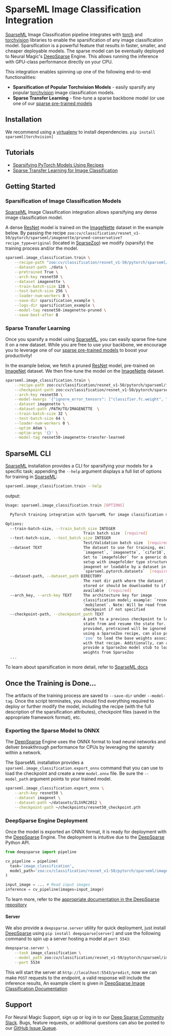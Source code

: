 # SparseML Image Classification Integration


[SparseML] Image Classification pipeline integrates with [torch] and [torchvision] libraries to enable the sparsification of any image classification model.
Sparsification is a powerful feature that results in faster, smaller, and cheaper deployable models. 
The sparse model can be eventually deployed to Neural Magic's [DeepSparse] Engine. 
This allows running the inference with GPU-class performance directly on your CPU.

This integration enables spinning up one of the following end-to-end functionalities:
- **Sparsification of Popular Torchvision Models** - easily sparsify any popular [torchvision] image classification models. 
- **Sparse Transfer Learning** - fine-tune a sparse backbone model (or use one of our [sparse pre-trained models](https://sparsezoo.neuralmagic.com/?domain=cv&sub_domain=classification&page=1)
## Installation

We recommend using a [virtualenv] to install dependencies.
```pip install sparseml[torchvision]```

## Tutorials

- [Sparsifying PyTorch Models Using Recipes](https://github.com/neuralmagic/sparseml/blob/main/integrations/pytorch/tutorials/sparsifying_pytorch_models_using_recipes.md)
- [Sparse Transfer Learning for Image Classification](https://github.com/neuralmagic/sparseml/blob/main/integrations/pytorch/tutorials/classification_sparse_transfer_learning_tutorial.md)

## Getting Started

### Sparsification of Image Classification Models

[SparseML] Image Classification integration allows sparsifying any dense image classification model.

A dense [ResNet] model is trained on the [ImageNette] dataset in the example below.
By passing the recipe `zoo:cv/classification/resnet_v1-50/pytorch/sparseml/imagenette/pruned-conservative?recipe_type=original` 
(located in [SparseZoo]) we modify (sparsify) the training process and/or the model.

```bash
sparseml.image_classification.train \
    --recipe-path "zoo:cv/classification/resnet_v1-50/pytorch/sparseml/imagenette/pruned-conservative?recipe_type=original" \
    --dataset-path ./data \
    --pretrained True \
    --arch-key resnet50 \
    --dataset imagenette \
    --train-batch-size 128 \
    --test-batch-size 256 \
    --loader-num-workers 8 \
    --save-dir sparsification_example \
    --logs-dir sparsification_example \
    --model-tag resnet50-imagenette-pruned \
    --save-best-after 8         
```

### Sparse Transfer Learning

Once you sparsify a model using [SparseML], you can easily sparse fine-tune it on a new dataset.
While you are free to use your backbone, we encourage you to leverage one of our [sparse pre-trained models](https://sparsezoo.neuralmagic.com) to boost your productivity!

In the example below, we fetch a pruned [ResNet] model, pre-trained on [ImageNet] dataset. We then fine-tune the model on the [ImageNette] dataset. 
```bash
sparseml.image_classification.train \
    --recipe-path zoo:cv/classification/resnet_v1-50/pytorch/sparseml/imagenet/pruned95-none?recipe_type=transfer-classification \
    --checkpoint-path zoo:cv/classification/resnet_v1-50/pytorch/sparseml/imagenet/pruned95-none \
    --arch-key resnet50 \
    --model-kwargs '{"ignore_error_tensors": ["classifier.fc.weight", "classifier.fc.bias"]}' \
    --dataset imagenette \
    --dataset-path /PATH/TO/IMAGENETTE  \
    --train-batch-size 32 \
    --test-batch-size 64 \
    --loader-num-workers 0 \
    --optim Adam \
    --optim-args '{}' \
    --model-tag resnet50-imagenette-transfer-learned
```

## SparseML CLI

[SparseML] installation provides a CLI for sparsifying your models for a specific task;
 appending the `--help` argument displays a full list of options for training in [SparseML]:
```bash
sparseml.image_classification.train --help
```
output:
```bash
Usage: sparseml.image_classification.train [OPTIONS]

  PyTorch training integration with SparseML for image classification models

Options:
  --train-batch-size, --train_batch_size INTEGER
                                  Train batch size  [required]
  --test-batch-size, --test_batch_size INTEGER
                                  Test/Validation batch size  [required]
  --dataset TEXT                  The dataset to use for training, ex:
                                  `imagenet`, `imagenette`, `cifar10`, etc.
                                  Set to `imagefolder` for a generic dataset
                                  setup with imagefolder type structure like
                                  imagenet or loadable by a dataset in
                                  `sparseml.pytorch.datasets`  [required]
  --dataset-path, --dataset_path DIRECTORY
                                  The root dir path where the dataset is
                                  stored or should be downloaded to if
                                  available  [required]
  --arch_key, --arch-key TEXT     The architecture key for image
                                  classification model; example: `resnet50`,
                                  `mobilenet`. Note: Will be read from the
                                  checkpoint if not specified
  --checkpoint-path, --checkpoint_path TEXT
                                  A path to a previous checkpoint to load the
                                  state from and resume the state for. If
                                  provided, pretrained will be ignored . If
                                  using a SparseZoo recipe, can also provide
                                  'zoo' to load the base weights associated
                                  with that recipe. Additionally, can also
                                  provide a SparseZoo model stub to load model
                                  weights from SparseZoo
  ...
```

To learn about sparsification in more detail, refer to [SparseML docs](https://docs.neuralmagic.com/sparseml/)

## Once the Training is Done...

The artifacts of the training process are saved to `--save-dir` under `--model-tag`.
Once the script terminates, you should find everything required to deploy or further modify the model,
including the recipe (with the full description of the sparsification attributes), checkpoint files (saved in the appropriate framework format), etc.

### Exporting the Sparse Model to ONNX

The [DeepSparse] Engine uses the ONNX format to load neural networks and 
deliver breakthrough performance for CPUs by leveraging the sparsity within a network.

The SparseML installation provides a `sparseml.image_classification.export_onnx` 
command that you can use to load the checkpoint and create a new `model.onnx` file. 
Be sure the `--model_path` argument points to your trained model. 

```bash
sparseml.image_classification.export_onnx \
    --arch-key resnet50 \
    --dataset imagenet \
    --dataset-path ~/datasets/ILSVRC2012 \
    --checkpoint-path ~/checkpoints/resnet50_checkpoint.pth
```

### DeepSparse Engine Deployment

Once the model is exported an ONNX format, it is ready for deployment with the 
[DeepSparse] Engine. The deployment is intuitive due to the [DeepSparse] Python API.

```python
from deepsparse import pipeline

cv_pipeline = pipeline(
  task='image_classification', 
  model_path='zoo:cv/classification/resnet_v1-50/pytorch/sparseml/imagenet/pruned95-none',  # Path to checkpoint or SparseZoo stub
)

input_image = ... # Read input images
inference = cv_pipeline(images=input_image)
```
To learn more, refer to the [appropriate documentation in the DeepSparse repository](https://github.com/neuralmagic/deepsparse/tree/main/examples/classification)

#### Server
We also provide a `deepsparse.server` utility for quick deployment, 
just install [DeepSparse] using `pip install deepsparse[server]` and use the following 
command to spin up a server hosting a model at `port 5543`: 

```bash
deepsparse.server \
    --task image_classification \
    --model_path zoo:cv/classification/resnet_v1-50/pytorch/sparseml/imagenet/pruned95-none \
    --port 5534
```
This will start the server at `http://localhost:5543/predict`, now we can make 
`POST` requests to the endpoint, a valid response will include the inference results,
An example client is given in [DeepSparse Image Classification Documentation]

## Support

For Neural Magic Support, sign up or log in to our [Deep Sparse Community Slack](https://join.slack.com/t/discuss-neuralmagic/shared_invite/zt-q1a1cnvo-YBoICSIw3L1dmQpjBeDurQ). Bugs, feature requests, or additional questions can also be posted to our [GitHub Issue Queue](https://github.com/neuralmagic/sparseml/issues).


[torch]: https://pytorch.org/
[torchvision]: https://pytorch.org/vision/stable/index.html
[SparseML]: https://github.com/neuralmagic/sparseml
[SparseZoo]: https://sparsezoo.neuralmagic.com/
[ResNet]: https://arxiv.org/abs/1512.03385
[virtualenv]: https://docs.python.org/3/library/venv.html
[ImageNet]: https://www.image-net.org/
[ImageNette]: https://github.com/fastai/imagenette
[DeepSparse]: https://github.com/neuralmagic/sparseml
[DeepSparse Image Classification Documentation]: https://github.com/neuralmagic/deepsparse/tree/main/src/deepsparse/image_classification/README.md